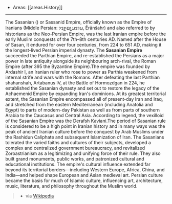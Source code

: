 
- Areas: [[areas.History]]

---

The Sasanian () or Sassanid Empire, officially known as the Empire of Iranians (Middle Persian: 𐭠𐭩𐭥𐭠𐭭𐭱𐭲𐭥𐭩, Ērānšahr) and also referred to by historians as the Neo-Persian Empire, was the last Iranian empire before the early Muslim conquests of the 7th–8th centuries AD. Named after the House of Sasan, it endured for over four centuries, from 224 to 651 AD, making it the longest-lived Persian imperial dynasty. The **Sasanian Empire** succeeded the Parthian Empire, and re-established the Persians as a major power in late antiquity alongside its neighbouring arch-rival, the Roman Empire (after 395 the Byzantine Empire).The empire was founded by Ardashir I, an Iranian ruler who rose to power as Parthia weakened from internal strife and wars with the Romans. After defeating the last Parthian shahanshah, Artabanus IV, at the Battle of Hormozdgan in 224, he established the Sasanian dynasty and set out to restore the legacy of the Achaemenid Empire by expanding Iran's dominions. At its greatest territorial extent, the Sasanian Empire encompassed all of present-day Iran and Iraq, and stretched from the eastern Mediterranean (including Anatolia and Egypt) to parts of modern-day Pakistan as well as from parts of southern Arabia to the Caucasus and Central Asia. According to legend, the vexilloid of the Sasanian Empire was the Derafsh Kaviani.The period of Sasanian rule is considered to be a high point in Iranian history and in many ways was the peak of ancient Iranian culture before the conquest by Arab Muslims under the Rashidun Caliphate and subsequent Islamization of Iran. The Sasanians tolerated the varied faiths and cultures of their subjects, developed a complex and centralized government bureaucracy, and revitalized Zoroastrianism as a legitimizing and unifying force of their rule. They also built grand monuments, public works, and patronized cultural and educational institutions. The empire's cultural influence extended far beyond its territorial borders—including Western Europe, Africa, China, and India—and helped shape European and Asian medieval art. Persian culture became the basis for much of Islamic culture, influencing art, architecture, music, literature, and philosophy throughout the Muslim world.

> - via [Wikipedia](https://en.wikipedia.org/wiki/Sasanian%20Empire)
